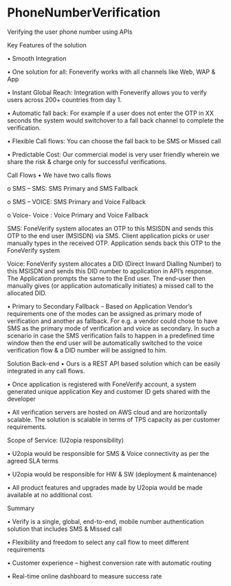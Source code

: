 # PhoneNumberVerification
Verifying the user phone number using APIs




Key Features of the solution

•	Smooth Integration

•	One solution for all: Foneverify works with all channels like Web, WAP & App

•	Instant Global Reach: Integration with Foneverify allows you to verify users across 200+ countries from day 1.

•	Automatic fall back: For example if a user does not enter the OTP in XX seconds the system would switchover to a fall back channel to complete the verification.

•	Flexible Call flows: You can choose the fall back to be SMS or Missed call

•	Predictable Cost: Our commercial model is very user friendly wherein we share the risk & charge only for successful verifications.







Call Flows
•	We have two calls flows

o	SMS – SMS: SMS Primary and SMS Fallback

o	SMS – VOICE: SMS Primary and Voice Fallback

o	Voice- Voice : Voice Primary and Voice Fallback


SMS: FoneVerify system allocates an OTP to this MSISDN and sends this OTP to the end user (MSISDN) via SMS. Client application picks or user manually types in the received OTP. Application sends back this OTP to the FoneVerify system


Voice: FoneVerify system allocates a DID (Direct Inward Dialling Number) to this MSISDN and sends this DID number to application in API’s response. The Application prompts the same to the End user. The end-user then manually gives (or application automatically initiates) a missed call to the allocated DID. 




•	Primary to Secondary Fallback –
Based on Application Vendor’s requirements one of the modes can be assigned as primary mode of verification and another as fallback. For e.g. a vendor could chose to have SMS as the primary mode of verification and voice as secondary. In such a scenario in case the SMS verification fails to happen in a predefined time window then the end user will be automatically switched to the voice verification flow & a DID number will be assigned to him. 




Solution Back-end
•	Ours is a REST API based solution which can be easily integrated in any call flows.

•	Once application is registered with FoneVerify account, a system generated unique application Key and customer ID gets shared with the developer

•	All verification servers are hosted on AWS cloud and are horizontally scalable. The solution is scalable in terms of TPS capacity as per customer requirements.




Scope of Service: (U2opia responsibility) 

•	U2opia would be responsible for SMS & Voice connectivity as per the agreed SLA terms 

•	U2opia would be responsible for HW & SW (deployment & maintenance)

•	All product features and upgrades made by U2opia would be made available at no additional cost.




Summary

•	Verify is a single, global, end-to-end, mobile number authentication solution that includes SMS & Missed call 

•	Flexibility and freedom to select any call flow to meet different requirements

•	Customer experience – highest conversion rate with automatic routing

•	Real-time online dashboard to measure success rate
